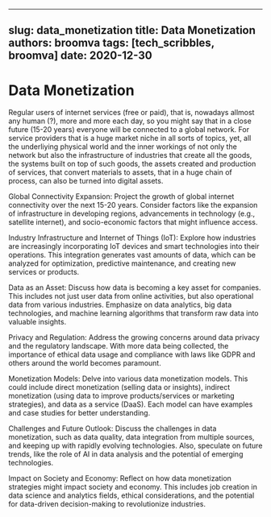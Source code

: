 
---
slug: data_monetization
title: Data Monetization
authors: broomva
tags: [tech_scribbles, broomva]
date: 2020-12-30
---

# Data Monetization

Regular users of internet services (free or paid), that is, nowadays allmost any human (?), more and more each day, so you might say that in a close future (15-20 years) everyone will be connected to a global network. For service providers that is a huge market niche in all sorts of topics, yet, all the underliying physical world and the inner workings of not only the network but also the infrastructure of industries that create all the goods, the systems built on top of such goods, the assets created and production of services, that convert materials to assets, that in a huge chain of process, can also be turned into digital assets.

Global Connectivity Expansion: Project the growth of global internet connectivity over the next 15-20 years. Consider factors like the expansion of infrastructure in developing regions, advancements in technology (e.g., satellite internet), and socio-economic factors that might influence access.

Industry Infrastructure and Internet of Things (IoT): Explore how industries are increasingly incorporating IoT devices and smart technologies into their operations. This integration generates vast amounts of data, which can be analyzed for optimization, predictive maintenance, and creating new services or products.

Data as an Asset: Discuss how data is becoming a key asset for companies. This includes not just user data from online activities, but also operational data from various industries. Emphasize on data analytics, big data technologies, and machine learning algorithms that transform raw data into valuable insights.

Privacy and Regulation: Address the growing concerns around data privacy and the regulatory landscape. With more data being collected, the importance of ethical data usage and compliance with laws like GDPR and others around the world becomes paramount.

Monetization Models: Delve into various data monetization models. This could include direct monetization (selling data or insights), indirect monetization (using data to improve products/services or marketing strategies), and data as a service (DaaS). Each model can have examples and case studies for better understanding.

Challenges and Future Outlook: Discuss the challenges in data monetization, such as data quality, data integration from multiple sources, and keeping up with rapidly evolving technologies. Also, speculate on future trends, like the role of AI in data analysis and the potential of emerging technologies.

Impact on Society and Economy: Reflect on how data monetization strategies might impact society and economy. This includes job creation in data science and analytics fields, ethical considerations, and the potential for data-driven decision-making to revolutionize industries.